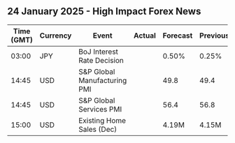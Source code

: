## 24 January 2025 - High Impact Forex News

| Time (GMT) | Currency | Event | Actual | Forecast | Previous |
|------|----------|-------|--------|----------|----------|
| 03:00 | JPY | BoJ Interest Rate Decision |  | 0.50% | 0.25% |
| 14:45 | USD | S&P Global Manufacturing PMI |  | 49.8 | 49.4 |
| 14:45 | USD | S&P Global Services PMI |  | 56.4 | 56.8 |
| 15:00 | USD | Existing Home Sales (Dec) |  | 4.19M | 4.15M |
